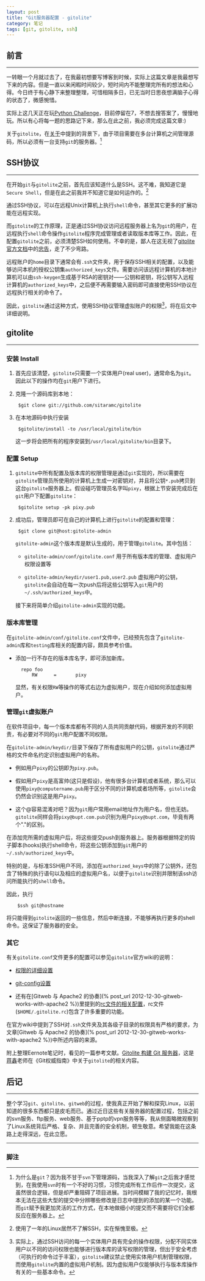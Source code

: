 ```yaml
---
layout: post
title: "Git服务器配置 - gitolite"
category: 笔记
tags: [git, gitolite, ssh]
---
```


## 前言
---

一转眼一个月就过去了，在我最初想要写博客到时候，实际上这篇文章是我最想写下来的内容。但是一直以来闲暇时间较少，短时间内不能整理完所有的想法和心得。今日终于有心静下来整理整理，可惜相隔多日，已无当时日思夜想满脑子心得的状态了，微感惋惜。

实际上这几天正在玩[Python Challenge]()，目前停留在7，不想去搜答案了，慢慢地玩。所以有心将每一题的思路记下来，那么在此之前，我必须完成这篇文章:)

关于`gitolite`，在[关于]({/about.html)中提到的背景下，由于项目需要在多台计算机之间管理源码，所以必须有一台支持`git`的服务器。[^1]

## SSH协议
---

在开始`git`与`gitolite`之前，首先应该知道什么是SSH。这不难，我知道它是`Secure Shell`，但是在此之前我并不知道它是如何运作的。[^2]

通过SSH协议，可以在远程Unix计算机上执行`shell`命令，甚至其它更多的扩展功能在远程实现。

而`gitolite`的工作原理，正是通过SSH协议访问远程服务器上名为`git`的用户，在远程执行`shell`命令操作`gitolite`程序完成管理或者读取版本库等工作。因此，在配置`gitolite`之前，必须清楚SSH如何使用。不幸的是，鄙人在这无视了[gitolite官方文档]中的[忠告]，走了不少弯路。

远程账户的`home`目录下通常会有`.ssh`文件夹，用于保存SSH相关的配置，以及能够访问本机的授权公钥集`authorized_keys`文件。需要访问该远程计算机的本地计算机可以由`ssh-keygen`生成基于RSA的密钥对——公钥和密钥，将公钥写入远程计算机的`authorized_keys`中，之后便不再需要输入密码即可直接使用SSH协议在远程执行相关的命令了。

因此，`gitolite`通过这种方式，使用SSH协议管理虚拟账户的权限[^3]，将在后文中详细说明。

## gitolite
---

### 安装 Install

1. 首先应该清楚，`gitolite`只需要一个实体用户(real user)，通常命名为`git`。因此以下的操作均在`git`用户下进行。

2. 克隆一个源码库到本地：

        $git clone git://github.com/sitaramc/gitolite

3. 在本地源码中执行安装

        $gitolite/install -to /usr/local/gitolite/bin

    这一步将会把所有的程序安装到`/usr/local/gitolite/bin`目录下。
    
### 配置 Setup

1. `gitolite`中所有配置及版本库的权限管理是通过`git`实现的，所以需要在`gitolite`管理员所使用的计算机上生成一对密钥对，并且将公钥`*.pub`拷贝到这台`gitolite`服务器上。假设碰巧管理员名字叫`pixy`，根据上节安装完成后在`git`用户下配置`gitolite`：

        $gitolite setup -pk pixy.pub

2. 成功后，管理员即可在自己的计算机上进行`gitolite`的配置和管理：

        $git clone git@host:gitolite-admin

    `gitolite-admin`这个版本库是默认生成的，用于管理`gitolite`。其中包括：
    
    - `gitolite-admin/conf/gitolite.conf`
        用于所有版本库的管理、虚拟用户权限设置等

    - `gitolite-admin/keydir/user1.pub,user2.pub`
        虚拟用户的公钥，`gitolite`会自动在每一次push后将这些公钥写入`git`用户的`~/.ssh/authorized_keys`中。
        
    接下来将简单介绍`gitolite-admin`实现的功能。

### 版本库管理

在`gitolite-admin/conf/gitolite.conf`文件中，已经预先包含了`gitolite-admin`库和`testing`库相关的配置内容，颇具参考价值。

- 添加一行不存在的版本库名字，即可添加新库。

        repo foo
            RW      =       pixy

    显然，有关权限`RW`等操作的等式右边为虚拟用户，现在介绍如何添加虚拟用户。

### 管理`git`虚拟账户

在软件项目中，每一个版本库都有不同的人员共同贡献代码，根据开发的不同职责，有必要对不同的`git`用户配置不同权限。

在`gitolite-admin/keydir/`目录下保存了所有虚拟用户的公钥，`gitolite`通过严格的文件命名约定识别虚拟用户的名称。

- 例如用户`pixy`的公钥即为`pixy.pub`。

- 假如用户`pixy`是高富帅(这只是假设)，他有很多台计算机或者系统，那么可以使用`pixy@computername.pub`用于区分不同的计算机或者场所等，`gitolite`会仍然会识别这是用户`pixy`。

- 这个@容易混淆对吧？因为`git`用户常用email地址作为用户名，但也无妨。`gitolite`同样会将`pixy@bupt.com.pub`识别为用户`pixy@bupt.com`，毕竟有两个"."的区别。

在添加完所需的虚拟用户后，将这些提交push到服务器上。服务器根据特定的钩子脚本(hooks)执行shell命令，将这些公钥添加到`git`用户的`~/.ssh/authorized_keys`中。

特别的是，与标准SSH用户不同，添加在`authorized_keys`中的除了公钥外，还包含了特殊的执行语句以及相应的虚拟用户名，以便于`gitolite`识别并限制该ssh访问所能执行的`shell`命令。

因此，执行

        $ssh git@hostname

将只能得到`gitolite`返回的一些信息，然后中断连接，不能够再执行更多的shell命令。这保证了服务器的安全。


### 其它

有关`gitolite.conf`文件更多的配置可以参见`gitolite`官方wiki的说明：

- [权限的详细设置](http://sitaramc.github.com/gitolite/rules.html)

- [git-config设置](http://sitaramc.github.com/gitolite/git-config.html)

- 还有在[Gitweb 与 Apache2 的协奏](% post_url 2012-12-30-gitweb-works-with-apache2 %})里提到的[rc文件的相关配置](http://sitaramc.github.com/gitolite/rc.html)，rc文件(`$HOME/.gitolite.rc`)包含了许多重要的功能。

在官方wiki中提到了SSH对`.ssh`文件夹及其各级子目录的权限具有严格的要求，为文章[Gitweb 与 Apache2 的协奏](% post_url 2012-12-30-gitweb-works-with-apache2 %})中所述内容的来源。

附上整理Eernote笔记时，看见的一篇参考文献。[Gitolite 构建 Git 服务器]()，这是[蒋鑫]()老师在《Git权威指南》中关于`gitolite`的相关内容。

## 后记
---

整个学习`git`、`gitolite`、`gitweb`的过程，使我真正开始了解和探究Linux，以前知道的很多东西都只是皮毛而已。通过近日这些有关服务器的配置过程，包括之前的svn服务、ftp服务、web服务、基于pptp的vpn服务等等，我从侧面略微观察到了Linux系统背后严格、复杂、并且完善的安全机制，顿生敬意。希望我能在这条路上走得深远，在此立愿。



---

### 脚注

[^1]: 为什么是`git`？因为我不甘于`svn`下管理源码，当我深入了解`git`之后我才感觉到，在我使用`svn`时有一个不好的习惯，习惯完成所有工作后作一次提交，这虽然很合逻辑，但是却严重阻碍了项目进展。当时间模糊了我的记忆时，我根本无法在这些大型的提交中分辨哪些修改是日志中提到的添加的某一个功能。而`git`赋予我更加灵活的工作方式，在本地做细小的提交而不需要将它们全都反应在服务器上。

[^2]: 使用了一年的Linux居然不了解SSH，实在惭愧至极。

[^3]: 实际上，通过SSH访问的每一个实体用户具有完全的操作权限，分配不同实体用户以不同的访问权限也能够进行版本库的读写权限的管理，但出于安全考虑（可执行的命令过于丰富），`gitolite`建议禁止使用实体用户机制管理权限，而使用`gitolite`内置的虚拟用户机制。因为虚拟用户仅能够执行与版本库操作有关的一些基本命令。



[Python Challenge]: http://www.pythonchallenge.com/
[gitolite官方文档]: http://sitaramc.github.com/gitolite/master-toc.html
[忠告]: http://sitaramc.github.com/gitolite/install.html#req
[蒋鑫]: http://www.worldhello.net/
[Gitolite 构建 Git 服务器]: http://www.ossxp.com/doc/git/gitolite.html
